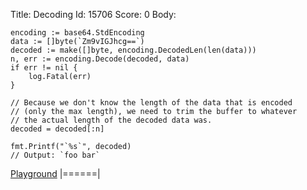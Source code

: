 Title: Decoding
Id: 15706
Score: 0
Body:
<!-- language: lang-go -->

    encoding := base64.StdEncoding
    data := []byte(`Zm9vIGJhcg==`)
    decoded := make([]byte, encoding.DecodedLen(len(data)))
    n, err := encoding.Decode(decoded, data)
    if err != nil {
        log.Fatal(err)
    }

    // Because we don't know the length of the data that is encoded
    // (only the max length), we need to trim the buffer to whatever
    // the actual length of the decoded data was.
    decoded = decoded[:n]

    fmt.Printf("`%s`", decoded)
    // Output: `foo bar`

[Playground](https://play.golang.org/p/J5qxlJpaCL)
|======|
